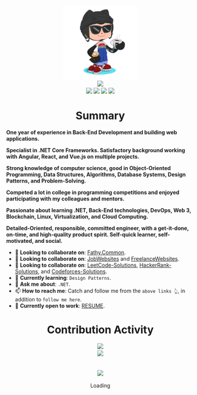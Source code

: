 <div align="center">
    <img src="GitHub.png" height="200">
</div>
<div align="center">
    <img src="https://readme-typing-svg.herokuapp.com?color=%236FDA44&size=32&center=true&vCenter=true&width=600&height=50&lines=Hi+👋,+I'm+Ahmed;Software+Engineer;Freelancer;Open-Source+Enthusiast">
</div>
<div align="center">
    <a href="https://www.linkedin.com/in/SWE-Ahmed-Osman/"><img src="https://img.shields.io/badge/LinkedIn-0077b5?style=flat&logo=linkedin"></a>
    <a href="https://www.upwork.com/freelancers/~0121ca7f3563e57c0b?s=1110580748673863680"><img src="https://img.shields.io/badge/Upwork-494949?style=flat&logo=upwork"></a>
    <a href="https://stackoverflow.com/users/11837259/ahmed-fathy"><img src="https://img.shields.io/badge/Stack Overflow-f48024?style=flat&logo=stackoverflow&logoColor=white"></a>
    <a href="https://t.me/SWE_Ahmed_Osman"><img src="https://img.shields.io/badge/Telegram-0088cc?style=flat&logo=telegram"></a>
</div>


<h1 align="center">Summary</h1>

**One year of experience in Back-End Development and building web applications.**

**Specialist in .NET Core Frameworks. Satisfactory background working with Angular, React, and Vue.js on multiple projects.**

**Strong knowledge of computer science, good in Object-Oriented Programming, Data Structures, Algorithms, Database Systems, Design Patterns, and Problem-Solving.**

**Competed a lot in college in programming competitions and enjoyed participating with my colleagues and mentors.**

**Passionate about learning .NET, Back-End technologies, DevOps, Web 3, Blockchain, Linux, Virtualization, and Cloud Computing.**

**Detailed-Oriented, responsible, committed engineer, with a get-it-done, on-time, and high-quality product spirit. Self-quick learner, self-motivated, and social.**


<!-- * 🔭 **I’m currently working on**: [BookStore.MVC](https://github.com/SWE-Ahmed-Osman/BookStore.MVC). -->

* 🔭 **Looking to collaborate on**: [Fathy.Common](https://github.com/SWE-Ahmed-Osman/Fathy.Common).
* 🔭 **Looking to collaborate on**: [JobWebsites](https://gist.github.com/SWE-Ahmed-Osman/950f28910c9a3804c8d39d8d5f042916) and [FreelanceWebsites](https://gist.github.com/SWE-Ahmed-Osman/0861a0a926bfd5c1b0e85dd827c1efe9).
* 🔭 **Looking to collaborate on**: [LeetCode-Solutions](https://github.com/SWE-Ahmed-Osman/LeetCode-Solutions), [HackerRank-Solutions](https://github.com/SWE-Ahmed-Osman/HackerRank-Solutions), and [Codeforces-Solutions](https://github.com/SWE-Ahmed-Osman/Codeforces-Solutions).
* 🌱 **Currently learning**: `Design Patterns`.
* 💬 **Ask me about**: `.NET`.
* 📫 **How to reach me**: Catch and follow me from the `above links 👆`, in addition to `follow me here`.
* 🤔 **Currently open to work**: [RESUME](https://raw.githubusercontent.com/SWE-Ahmed-Osman/SWE-Ahmed-Osman/main/RESUME.pdf).


<!-- <h1 align="center">Skills</h1>

```json
{
    "skills": [
        "C#",                                   "ASP.NET Core Web API",     "Entity Framework Core",
        "Database Systems",                     "JSON Web Token (JWT)",     "Language Integrated Query (LINQ)",
        ".NET Core",                            "ASP.NET Core MVC",         "Microsoft Azure",
        "Software Engineering Practices",       "Clean Code",               "Unit Testing",
        "Microservices",                        "Cloud Computing",          "Problem Solving",
        "Object-Oriented Programming (OOP)",    "Data Structures",          "Algorithms",
        "SQL",                                  "Git",                      "Unix / Linux"
    ]
}
``` -->


<div align="center">
    <h1>Contribution Activity</h1>
    <img src="https://github-readme-stats.vercel.app/api?username=SWE-Ahmed-Osman&title_color=6FDA44&text_color=FFFFFF&show_icons=true&icon_color=6FDA44&include_all_commits=true&count_private=true&theme=dark" width="500">
    <br>
    <img src="https://github-readme-streak-stats.herokuapp.com/?user=SWE-Ahmed-Osman&theme=dark&date_format=j%20M%5B%20Y%5D&currStreakLabel=6FDA44&fire=6FDA44&ring=6FDA44" width="500">
</div>
<br>
<br>
<div align="center">
    <img src="GitHub.gif" height="100">
    <p>Loading</p>
</div>
